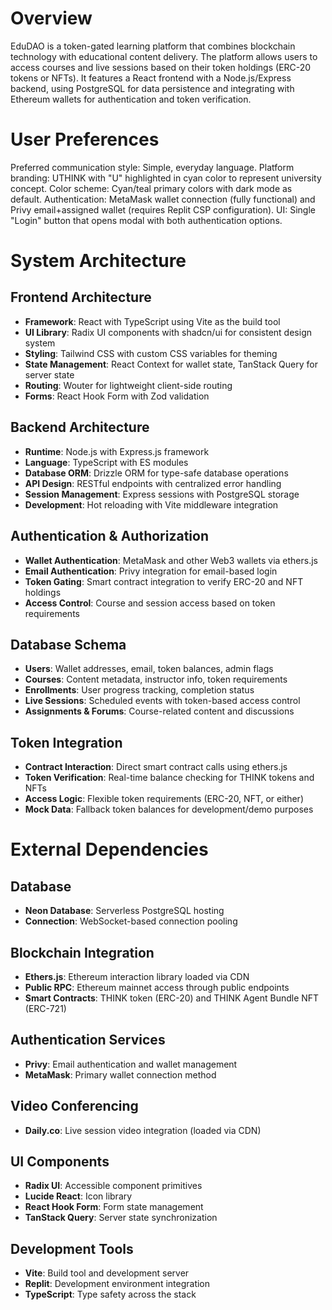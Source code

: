 # Overview

EduDAO is a token-gated learning platform that combines blockchain technology with educational content delivery. The platform allows users to access courses and live sessions based on their token holdings (ERC-20 tokens or NFTs). It features a React frontend with a Node.js/Express backend, using PostgreSQL for data persistence and integrating with Ethereum wallets for authentication and token verification.

# User Preferences

Preferred communication style: Simple, everyday language.
Platform branding: UTHINK with "U" highlighted in cyan color to represent university concept.
Color scheme: Cyan/teal primary colors with dark mode as default.
Authentication: MetaMask wallet connection (fully functional) and Privy email+assigned wallet (requires Replit CSP configuration).
UI: Single "Login" button that opens modal with both authentication options.

# System Architecture

## Frontend Architecture
- **Framework**: React with TypeScript using Vite as the build tool
- **UI Library**: Radix UI components with shadcn/ui for consistent design system
- **Styling**: Tailwind CSS with custom CSS variables for theming
- **State Management**: React Context for wallet state, TanStack Query for server state
- **Routing**: Wouter for lightweight client-side routing
- **Forms**: React Hook Form with Zod validation

## Backend Architecture
- **Runtime**: Node.js with Express.js framework
- **Language**: TypeScript with ES modules
- **Database ORM**: Drizzle ORM for type-safe database operations
- **API Design**: RESTful endpoints with centralized error handling
- **Session Management**: Express sessions with PostgreSQL storage
- **Development**: Hot reloading with Vite middleware integration

## Authentication & Authorization
- **Wallet Authentication**: MetaMask and other Web3 wallets via ethers.js
- **Email Authentication**: Privy integration for email-based login
- **Token Gating**: Smart contract integration to verify ERC-20 and NFT holdings
- **Access Control**: Course and session access based on token requirements

## Database Schema
- **Users**: Wallet addresses, email, token balances, admin flags
- **Courses**: Content metadata, instructor info, token requirements
- **Enrollments**: User progress tracking, completion status
- **Live Sessions**: Scheduled events with token-based access control
- **Assignments & Forums**: Course-related content and discussions

## Token Integration
- **Contract Interaction**: Direct smart contract calls using ethers.js
- **Token Verification**: Real-time balance checking for THINK tokens and NFTs
- **Access Logic**: Flexible token requirements (ERC-20, NFT, or either)
- **Mock Data**: Fallback token balances for development/demo purposes

# External Dependencies

## Database
- **Neon Database**: Serverless PostgreSQL hosting
- **Connection**: WebSocket-based connection pooling

## Blockchain Integration
- **Ethers.js**: Ethereum interaction library loaded via CDN
- **Public RPC**: Ethereum mainnet access through public endpoints
- **Smart Contracts**: THINK token (ERC-20) and THINK Agent Bundle NFT (ERC-721)

## Authentication Services
- **Privy**: Email authentication and wallet management
- **MetaMask**: Primary wallet connection method

## Video Conferencing
- **Daily.co**: Live session video integration (loaded via CDN)

## UI Components
- **Radix UI**: Accessible component primitives
- **Lucide React**: Icon library
- **React Hook Form**: Form state management
- **TanStack Query**: Server state synchronization

## Development Tools
- **Vite**: Build tool and development server
- **Replit**: Development environment integration
- **TypeScript**: Type safety across the stack